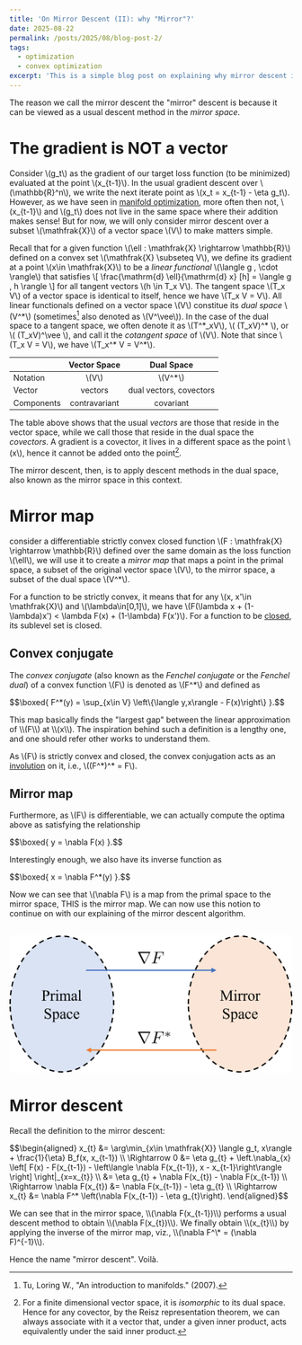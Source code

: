 ```yaml
---
title: 'On Mirror Descent (II): why "Mirror"?'
date: 2025-08-22
permalink: /posts/2025/08/blog-post-2/
tags:
  - optimization
  - convex optimization
excerpt: 'This is a simple blog post on explaining why mirror descent is called "mirror" descent. In short, the mirror descent can be seen as a descent method in the *mirror space*!'
---
```


The reason we call the mirror descent the "mirror" descent is because it can be viewed as a usual descent method in the *mirror space*.

# The gradient is NOT a vector
Consider \\(g_t\\) as the gradient of our target loss function (to be minimized) evaluated at the point \\(x_{t-1}\\). In the usual gradient descent over \\(\mathbb{R}^n\\), we write the next iterate point as \\(x_t = x_{t-1} - \eta g_t\\). However, as we have seen in [manifold optimization](/talks/2024-10-01-talk), more often then not, \\(x_{t-1}\\) and \\(g_t\\) does not live in the same space where their addition makes sense! But for now, we will only consider mirror descent over a subset \\(\mathfrak{X}\\) of a vector space \\(V\\) to make matters simple.

Recall that for a given function \\(\ell : \mathfrak{X} \rightarrow \mathbb{R}\\) defined on a convex set \\(\mathfrak{X} \subseteq V\\), we define its gradient at a point \\(x\in \mathfrak{X}\\) to be a *linear functional* \\(\langle g , \cdot \rangle\\) that satisfies
\\[
    \frac{\mathrm{d} \ell}{\mathrm{d} x} [h] = \langle g , h \rangle
\\]
for all tangent vectors \\(h \in T_x V\\). The tangent space \\(T_x V\\) of a vector space is identical to itself, hence we have \\(T_x V = V\\). All linear functionals defined on a vector space \\(V\\) constitue its *dual space* \\(V^\*\\) (sometimes[^1] also denoted as \\(V^\vee\\)). In the case of the dual space to a tangent space, we often denote it as \\(T^\*_xV\\), \\( (T_xV)^\* \\), or \\( (T_xV)^\vee \\), and call it the *cotangent space* of \\(V\\). Note that since \\(T_x V = V\\), we have \\(T_x^\* V = V^\*\\).

[^1]: Tu, Loring W., "An introduction to manifolds." (2007).

|            | Vector Space  | Dual Space              |
| :--------- | :-----------: | :---------------------: |
| Notation   | \\(V\\)       | \\(V^\*\\)              |
| Vector     | vectors       | dual vectors, covectors |
| Components | contravariant | covariant               |

The table above shows that the usual *vectors* are those that reside in the vector space, while we call those that reside in the dual space the *covectors*. A gradient is a covector, it lives in a different space as the point \\(x\\), hence it cannot be added onto the point[^Riesz].

[^Riesz]: For a finite dimensional vector space, it is *isomorphic* to its dual space. Hence for any covector, by the Reisz representation theorem, we can always associate with it a vector that, under a given inner product, acts equivalently under the said inner product.

The mirror descent, then, is to apply descent methods in the dual space, also known as the mirror space in this context.

# Mirror map
consider a differentiable strictly convex closed function \\(F : \mathfrak{X} \rightarrow \mathbb{R}\\) defined over the same domain as the loss function \\(\ell\\), we will use it to create a *mirror map* that maps a point in the primal space, a subset of the original vector space \\(V\\), to the mirror space, a subset of the dual space \\(V^\*\\).

For a function to be strictly convex, it means that for any \\(x, x'\in \mathfrak{X}\\) and \\(\lambda\in[0,1]\\), we have \\(F(\lambda x + (1-\lambda)x') < \lambda F(x) + (1-\lambda) F(x')\\). For a function to be [closed](https://en.wikipedia.org/wiki/Closed_convex_function), its sublevel set is closed.

## Convex conjugate
The *convex conjugate* (also known as the *Fenchel conjugate* or the *Fenchel dual*) of a convex function \\(F\\) is denoted as \\(F^\*\\) and defined as
<p>
$$\boxed{
    F^*(y) = \sup_{x\in V} \left\{\langle y,x\rangle - F(x)\right\}
}.$$
</p>
This map basically finds the "largest gap" between the linear approximation of \\(F\\)  at \\(x\\). The inspiration behind such a definition is a lengthy one, and one should refer other works to understand them.

As \\(F\\) is strictly convex and closed, the convex conjugation acts as an [involution](https://en.wikipedia.org/wiki/Involution_(mathematics)) on it, i.e., \\((F^\*)^\* = F\\).

## Mirror map
Furthermore, as \\(F\\) is differentiable, we can actually compute the optima above as satisfying the relationship
<p>
$$\boxed{
    y = \nabla F(x)
}.$$
</p>
Interestingly enough, we also have its inverse function as
<p>
$$\boxed{
    x = \nabla F^*(y)
}.$$
</p>

Now we can see that \\(\nabla F\\) is a map from the primal space to the mirror space, THIS is the mirror map. We can now use this notion to continue on with our explaining of the mirror descent algorithm.

<br/><img src='/images/posts/2025-08-22-mirror-map.png'>

# Mirror descent
Recall the definition to the mirror descent:
<p>
$$\begin{aligned}
    x_{t}
    &= \arg\min_{x\in \mathfrak{X}} \langle g_t, x\rangle + \frac{1}{\eta} B_f(x, x_{t-1}) \\
    \Rightarrow 0 &= \eta g_{t} + \left.\nabla_{x} \left[ F(x) - F(x_{t-1}) - \left\langle \nabla F(x_{t-1}), x - x_{t-1}\right\rangle \right] \right|_{x=x_{t}} \\
	&= \eta g_{t} + \nabla F(x_{t}) - \nabla F(x_{t-1}) \\
	\Rightarrow \nabla F(x_{t}) &= \nabla F(x_{t-1}) - \eta g_{t} \\
	\Rightarrow x_{t} &= \nabla F^* \left(\nabla F(x_{t-1}) - \eta g_{t}\right).
\end{aligned}$$
</p>
We can see that in the mirror space, \\(\nabla F(x_{t-1})\\) performs a usual descent method to obtain \\(\nabla F(x_{t})\\). We finally obtain \\(x_{t}\\) by applying the inverse of the mirror map, viz., \\(\nabla F^\* = (\nabla F)^{-1}\\).

Hence the name "mirror descent". Voilà.